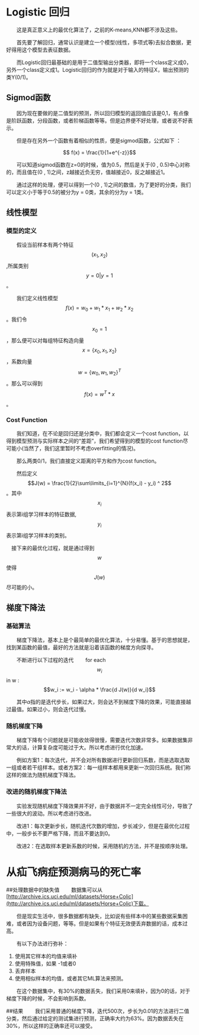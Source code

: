 # Logistic 回归

　　这是真正意义上的最优化算法了，之前的K-means,KNN都不涉及这些。

　　首先要了解回归，通常认识是建立一个模型(线性，多项式等)去拟合数据，更好得用这个模型去表征数据。

　　而Logistic回归最基础的是用于二值型输出分类器，即将一个class定义成0，另外一个class定义成1。Logistic回归的作为就是对于输入的特征X，输出预测的类Y(0/1)。

## Sigmod函数
　　因为现在要做的是二值型的预测，所以回归模型的返回值应该是0,1，有点像是阶跃函数，分段函数，或者阶梯函数等等。但是边界便不好处理，或者说不好表示。

　　但是存在另外一个函数有着相似的性质，便是sigmod函数，公式如下 ：

$$ f(x) = \frac{1}{1+e^{-z}}$$

　　可以知道sigmod函数在z=0的时候，值为0.5，然后是关于(0 , 0.5)中心对称的，而且值在(0 , 1)之间，z越接近负无穷，值越接近0，反之越接近1。

　　通过这样的处理，便可以得到一个(0 , 1)之间的数值，为了更好的分类，我们可以定义小于等于0.5的被分为y = 0类，其余的分为y = 1类。

## 线性模型

### 模型的定义
　　假设当前样本有两个特征$$(x_1 , x_2)$$ ,所属类别$$y = 0 | y = 1$$。

　　我们定义线性模型$$f(x) = w_0 + w_1 * x_1 + w_2 * x_2$$。我们令$$x_0 = 1$$，那么便可以对每组特征构造向量$$x = \{x_0 , x_1 , x_2\}$$，系数向量$$w = \{w_0 , w_1 , w_2\}^T$$。那么可以得到$$f(x) = w^T * x$$。

### Cost Function
　　我们知道，在不论是回归还是分类中，我们都会定义一个cost function，以得到模型预测与实际样本之间的“差距”，我们希望得到的模型的cost function尽可能小(当然了，我们这里暂时不考虑overfitting的情况)。

　　那么两类0/1，我们直接定义距离的平方和作为cost function。

　　然后定义$$J(w) = \frac{1}{2}\sum\limits_{i=1}^{N}(f(x_i) - y_i) ^ 2$$。其中$$x_i$$表示第i组学习样本的特征数据,$$y_i$$表示第i组学习样本的类别。

 　接下来的最优化过程，就是通过得到$$w$$使得$$J(w)$$尽可能的小。

## 梯度下降法

### 基础算法
　　梯度下降法，基本上是个最简单的最优化算法，十分易懂。基于的思想就是，找到某函数的最值，最好的方法就是沿着该函数的梯度方向探寻。

　　不断进行以下过程的迭代
　　for each $$w_i$$ in w  :   $$w_i := w_i - \alpha * \frac{d J(w)}{d w_i}$$

　　其中$\alpha$指的是迭代步长，如果过大，则会达不到梯度下降的效果，可能直接越过最值。如果过小，则会迭代过慢。

### 随机梯度下降
　　梯度下降有个问题就是可能收敛得很慢，需要迭代次数非常多。如果数据集非常大的话，计算复杂度可能过于大。所以考虑进行优化加速。

　　例如方案1：每次迭代，并不会对所有数据进行更新回归系数，而是选取选取一组或者若干组样本。或者方案2：每一组样本都用来更新一次回归系统。我们称这样的做法为随机梯度下降法。

### 改进的随机梯度下降法
　　实验发现随机梯度下降效果并不好，由于数据并不一定完全线性可分，导致了一些很大的波动。所以考虑进行改进。

　　改进1：每次更新步长，随机迭代次数的增加，步长减少，但是在最优化过程中，一般步长不要严格下降，而且不要达到0。

　　改进2：在选取样本更新系数的时候，采用随机的方法，并不是按顺序处理。


# 从疝飞病症预测病马的死亡率

##处理数据中的缺失值
　　数据集可以从[http://archive.ics.uci.edu/ml/datasets/Horse+Colic](http://archive.ics.uci.edu/ml/datasets/Horse+Colic)下载。

　　但是现实生活中，很多数据都有缺失，比如说有些样本中的某些数据采集困难，或者因为设备问题，等等。但是如果有个特征无效便丢弃数据的话，成本过高。

　　有以下办法进行弥补：
1.  使用其它样本的均值来填补
2.  使用特殊值，如果 -1或者0
3.  丢弃样本
4.  使用相似样本的均值，或者其它ML算法来预测。

　　在这个数据集中，有30%的数据丢失，我们采用0来填补，因为0的话，对于梯度下降的时候，不会影响到系数。

##结果
　　我们采用普通的梯度下降，迭代500次，步长为0.01的方法进行二值分类，然后通过给定的测试集进行预测，正确率大约为63%。因为数据丢失在30%，所以这样的正确率还可以接受。
